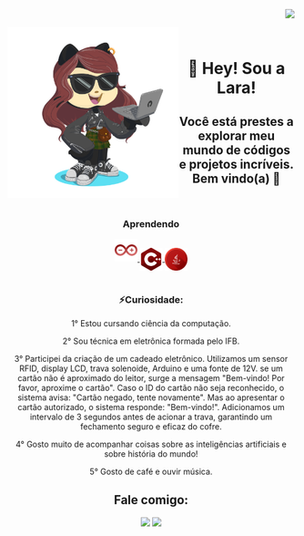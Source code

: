<img align="right" src="https://komarev.com/ghpvc/?username=andreinaoliveira&color=ff69b4"><br>
<div align="center">
<div align="left">
  <a href="(https://github.com/Laraewellen/Laraewellen/blob/cfd9b146f9c4de3ddcb575e434944fd1894f2d5b/.github/octocat-1697678231229.png)(https://github.com/Laraewellen/Laraewellen/blob/cfd9b146f9c4de3ddcb575e434944fd1894f2d5b/.github/octocat-1697678231229.png)">
    <img align="left" src="https://github.com/Laraewellen/Laraewellen/blob/cfd9b146f9c4de3ddcb575e434944fd1894f2d5b/.github/octocat-1697678231229.png" width="300" heigth="300"/>
   
  </a>
</div>
<br>


  # 🌟 Hey! Sou a Lara!  
## Você está prestes a explorar meu mundo de códigos e projetos incríveis. Bem vindo(a) 🚀
<br>

### Aprendendo
<div align="center">
  <a href="[(https://github.com/Laraewellen/Laraewellen/blob/6ea6b207b4ffe0c65b207b1fa99cd14c9148848f/.github/icons8-arduino-128.png)](https://github.com/Laraewellen/Laraewellen/blob/6ea6b207b4ffe0c65b207b1fa99cd14c9148848f/.github/icons8-arduino-128.png)">
    <img center="left" src="https://github.com/Laraewellen/Laraewellen/blob/6ea6b207b4ffe0c65b207b1fa99cd14c9148848f/.github/icons8-arduino-128.png" width="40" heigth=60"/>
     </a>
  <a href="[(https://github.com/Laraewellen/Laraewellen/blob/377bad01662e55b16ae5f87898728100f72a7fa1/.github/002-c.png)](https://github.com/Laraewellen/Laraewellen/blob/main/.github/002-c.png)">
    <img align="center" src="https://github.com/Laraewellen/Laraewellen/blob/377bad01662e55b16ae5f87898728100f72a7fa1/.github/002-c.png" width="40" heigth="40"/>
     </a>
  <a href="[https://github.com/Laraewellen/Laraewellen/blob/377bad01662e55b16ae5f87898728100f72a7fa1/.github/001-java.png](https://github.com/Laraewellen/Laraewellen/blob/main/.github/001-java.png)">
    <img align="center" src="https://github.com/Laraewellen/Laraewellen/blob/377bad01662e55b16ae5f87898728100f72a7fa1/.github/001-java.png" width="40" heigth="40"/>   
  </a>  
</div>
<br>

### ⚡Curiosidade: 
1° Estou cursando ciência da computação.

2° Sou técnica em eletrônica formada pelo IFB.

3° Participei da criação de um cadeado eletrônico. Utilizamos um sensor RFID, display LCD, trava solenoide, Arduino e uma fonte de 12V.
se um cartão não é aproximado do leitor, surge a mensagem "Bem-vindo! Por favor, aproxime o cartão". Caso o ID do cartão não seja reconhecido, o sistema avisa: "Cartão negado, tente novamente". Mas ao apresentar o cartão autorizado, o sistema responde: "Bem-vindo!". Adicionamos um intervalo de 3 segundos antes de acionar a trava, garantindo um fechamento seguro e eficaz do cofre. 

4° Gosto muito de acompanhar coisas sobre as inteligências artificiais e sobre história do mundo!

5° Gosto de café e ouvir música.


## Fale comigo:

<div>
<a href = "mailto:contato@laraewellen@gmail.com"><img loading="lazy" src="https://img.shields.io/badge/Gmail-D14836?style=for-the-badge&logo=gmail&logoColor=white" target="_blank"></a>
<a href="https://www.linkedin.com/in/lara-ewellen-bbaa81285" target="_blank"><img loading="lazy" src="https://img.shields.io/badge/-LinkedIn-%230077B5?style=for-the-badge&logo=linkedin&logoColor=white" target="_blank"></a>   
</div>

